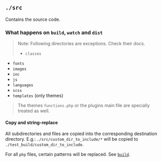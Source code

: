 ## `./src`

Contains the source code.

### What happens on `build`, `watch` and `dist`

> Note: Following directories are exceptions. Check their docs.
>
> - `classes`
- `fonts`
- `images`
- `inc`
- `js`
- `languages`
- `scss`
- `templates` (only themes)
>
> The themes `functions.php` or the plugins main file are specially treated as well.

#### Copy and string-replace

All subdirectories and files are copied into the corresponding destination directory. E.g.: `./src/custom_dir_to_include/*` will be copied to `./test_build/custom_dir_to_include`.

For all `php` files, certain patterns will be replaced. See [`build`](../Command/build.html#copy-and-string-replace).

